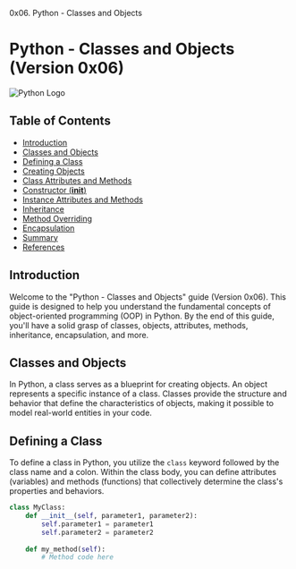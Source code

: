 0x06. Python - Classes and Objects

# Python - Classes and Objects (Version 0x06)

![Python Logo](python-logo.png) <!-- Add an image if desired -->

## Table of Contents

- [Introduction](#introduction)
- [Classes and Objects](#classes-and-objects)
- [Defining a Class](#defining-a-class)
- [Creating Objects](#creating-objects)
- [Class Attributes and Methods](#class-attributes-and-methods)
- [Constructor (__init__)](#constructor-init)
- [Instance Attributes and Methods](#instance-attributes-and-methods)
- [Inheritance](#inheritance)
- [Method Overriding](#method-overriding)
- [Encapsulation](#encapsulation)
- [Summary](#summary)
- [References](#references)

## Introduction

Welcome to the "Python - Classes and Objects" guide (Version 0x06). This guide is designed to help you understand the fundamental concepts of object-oriented programming (OOP) in Python. By the end of this guide, you'll have a solid grasp of classes, objects, attributes, methods, inheritance, encapsulation, and more.

## Classes and Objects

In Python, a class serves as a blueprint for creating objects. An object represents a specific instance of a class. Classes provide the structure and behavior that define the characteristics of objects, making it possible to model real-world entities in your code.

## Defining a Class

To define a class in Python, you utilize the `class` keyword followed by the class name and a colon. Within the class body, you can define attributes (variables) and methods (functions) that collectively determine the class's properties and behaviors.

```python
class MyClass:
    def __init__(self, parameter1, parameter2):
        self.parameter1 = parameter1
        self.parameter2 = parameter2
    
    def my_method(self):
        # Method code here

